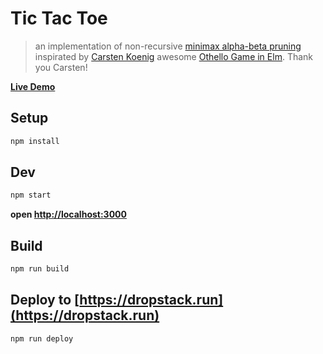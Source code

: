 # Tic Tac Toe

> an implementation of non-recursive [minimax alpha-beta pruning](https://en.wikipedia.org/wiki/Alpha%E2%80%93beta_pruning) inspirated by [Carsten Koenig](https://github.com/CarstenKoenig) awesome [Othello Game in Elm](https://github.com/CarstenKoenig/ElmOthello). Thank you Carsten!

__[Live Demo](http://tic-tac-toe.cloud.dropstack.run)__

## Setup

```bash
npm install
```

## Dev

```bash
npm start
```

__open [http://localhost:3000](http://localhost:3000)__

## Build

```bash
npm run build
```

## Deploy to [https://dropstack.run](https://dropstack.run)

```bash
npm run deploy
```
